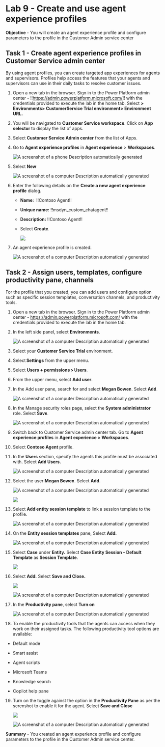 # Lab 9 - Create and use agent experience profiles

**Objective** - You will create an agent experience profile and configure parameters to the profile in the Customer Admin service center

## Task 1 - Create agent experience profiles in Customer Service admin center

By using agent profiles, you can create targeted app experiences for
agents and supervisors. Profiles help access the features that your
agents and supervisors can use in their daily tasks to resolve customer
issues.

1.  Open a new tab in the browser. Sign in to the Power Platform admin
    center - !!https://admin.powerplatform.microsoft.com/!! with the
    credentials provided to execute the lab in the home tab. Select **> Environments>
    CustomerService Trial environment> Environment URL.**

2.  You will be navigated to **Customer Service workspace**. Click on **App selector** to display the list of apps.
   
3.  Select **Customer Service Admin center** from the list of Apps.

4.  Go to **Agent experience profiles** in **Agent
    experience** \> **Workspaces**.

    ![A screenshot of a phone Description automatically
generated](./media/media9/image1.png)

5.  Select **New**

      ![A screenshot of a computer Description automatically
generated](./media/media9/image2.png)

6.  Enter the following details on the **Create a new agent experience
    profile** dialog.

    - **Name:**  !!Contoso Agent!!

    - **Unique name:** !!msdyn_custom_chatagent!!

    - **Description:** !!Contoso Agent!!

    - Select **Create**.

      ![](./media/media9/image3.png)

7.  An agent experience profile is created.

      ![A screenshot of a computer Description automatically
generated](./media/media9/image4.png)

## Task 2 - Assign users, templates, configure productivity pane, channels

For the profile that you created, you can add users and configure option
such as specific session templates, conversation channels, and
productivity tools.


1. Open a new tab in the browser. Sign in to the Power Platform admin
    center - https://admin.powerplatform.microsoft.com/ with the
    credentials provided to execute the lab in the home tab.
 
2.  In the left side panel, select **Environments**.

    ![A screenshot of a computer Description automatically
generated](./media/media2/image10.png)

3.  Select your **Customer Service Trial** environment.
4.  Select **Settings** from the upper menu.

5. Select **Users + permissions > Users**.

6. From the upper menu, select **Add user**.

7. In the Add user pane, search for and select **Megan Bowen**. Select **Add**.

    ![A screenshot of a computer Description automatically
generated](./media/media9/image15.jpg)
   
8. In the Manage security roles page, select the **System administrator** role. Select **Save**.

    ![A screenshot of a computer Description automatically
generated](./media/media9/image16.jpg)
   
9. Switch back to Customer Service admin center tab. Go to **Agent experience profiles** in **Agent experience > Workspaces**.
10. Select **Contoso Agent** profile.
11. In the **Users** section, specify the agents this profile must be associated with. Select **Add Users.**

    ![A screenshot of a computer Description automatically
generated](./media/media9/image5.png)

12. Select the user **Megan Bowen**. Select **Add.**

      ![A screenshot of a computer Description automatically
generated](./media/media9/image6.png)

      ![](./media/media9/image7.png)

13. Select **Add entity session template** to link a session template to
  the profile.

    ![A screenshot of a computer Description automatically
generated](./media/media9/image8.png)

14. On the **Entity session templates** pane, Select **Add.**

    ![A screenshot of a computer Description automatically
generated](./media/media9/image7.5.png)

15. Select **Case** under **Entity.** Select **Case Entity Session – Default Template** as **Session Template**.

    ![](./media/media9/image9.png)
        
16. Select **Add.** Select **Save and Close.**

      ![](./media/media9/image10.png)

      ![A screenshot of a computer Description automatically
generated](./media/media9/image11.png)

17. In the **Productivity pane**, select **Turn on** 

      ![A screenshot of a computer Description automatically
generated](./media/media9/image12.png)

18. To enable the productivity tools that the agents can access when they
  work on their assigned tasks. The following productivity tool options
  are available:

  - Default mode

  - Smart assist

  - Agent scripts

  - Microsoft Teams

  - Knowledge search

  - Copilot help pane

19. Turn on the toggle against the option in the **Productivity Pane** as per the screnshot to
enable it for the agent. Select **Save and Close**

      ![](./media/media9/image13.png)

      ![A screenshot of a computer Description automatically
generated](./media/media9/image14.png)


**Summary** - You created an agent experience profile and configure parameters to the profile in the Customer Admin service center.
